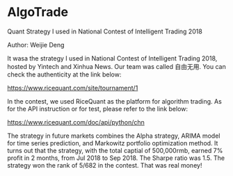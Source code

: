 # AlgoTrade
Quant Strategy I used in National Contest of Intelligent Trading 2018

Author: Weijie Deng

It wasa the strategy I used in National Contest of Intelligent Trading 2018, hosted by Yintech and Xinhua News. Our team was called 自由无用. You can check the authenticity at the link below:

https://www.ricequant.com/site/tournament/1

In the contest, we used RiceQuant as the platform for algorithm trading. As for the API instruction or for test, please refer to the link below:

https://www.ricequant.com/doc/api/python/chn

The strategy in future markets combines the Alpha strategy, ARIMA model for time series prediction, and Markowitz portfolio optimization method. It turns out that the strategy, with the total captial of 500,000rmb, earned 7% profit in 2 months, from Jul 2018 to Sep 2018. The Sharpe ratio was 1.5. The strategy won the rank of 5/682 in the contest. That was real money!

